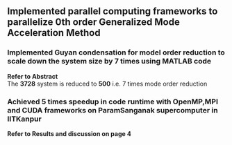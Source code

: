 ## Implemented parallel computing frameworks to parallelize 0th order Generalized Mode Acceleration Method
### Implemented Guyan condensation for model order reduction to scale down the system size by 7 times using MATLAB code  
**Refer to Abstract**  
The **3728** system is reduced to **500** i.e. 7 times mode order reduction
  
### Achieved 5 times speedup in code runtime with OpenMP,MPI and CUDA frameworks on ParamSanganak supercomputer in IITKanpur  
**Refer to Results and discussion on page 4**  

